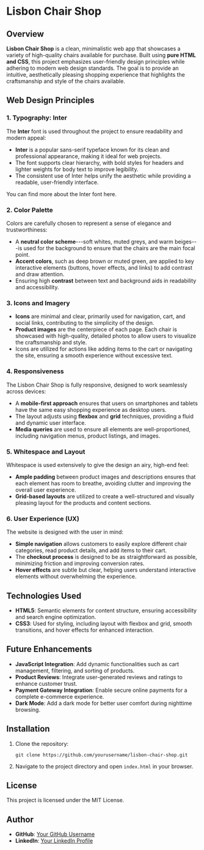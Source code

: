 # Lisbon Chair Shop

## Overview

**Lisbon Chair Shop** is a clean, minimalistic web app that showcases a variety of high-quality chairs available for purchase. Built using **pure HTML and CSS**, this project emphasizes user-friendly design principles while adhering to modern web design standards. The goal is to provide an intuitive, aesthetically pleasing shopping experience that highlights the craftsmanship and style of the chairs available.

## Web Design Principles

### 1\. **Typography: Inter**

The **Inter** font is used throughout the project to ensure readability and modern appeal:

- **Inter** is a popular sans-serif typeface known for its clean and professional appearance, making it ideal for web projects.
- The font supports clear hierarchy, with bold styles for headers and lighter weights for body text to improve legibility.
- The consistent use of Inter helps unify the aesthetic while providing a readable, user-friendly interface.

You can find more about the Inter font here.

### 2\. **Color Palette**

Colors are carefully chosen to represent a sense of elegance and trustworthiness:

- A **neutral color scheme**---soft whites, muted greys, and warm beiges---is used for the background to ensure that the chairs are the main focal point.
- **Accent colors**, such as deep brown or muted green, are applied to key interactive elements (buttons, hover effects, and links) to add contrast and draw attention.
- Ensuring high **contrast** between text and background aids in readability and accessibility.

### 3\. **Icons and Imagery**

- **Icons** are minimal and clear, primarily used for navigation, cart, and social links, contributing to the simplicity of the design.
- **Product images** are the centerpiece of each page. Each chair is showcased with high-quality, detailed photos to allow users to visualize the craftsmanship and style.
- Icons are utilized for actions like adding items to the cart or navigating the site, ensuring a smooth experience without excessive text.

### 4\. **Responsiveness**

The Lisbon Chair Shop is fully responsive, designed to work seamlessly across devices:

- A **mobile-first approach** ensures that users on smartphones and tablets have the same easy shopping experience as desktop users.
- The layout adjusts using **flexbox** and **grid** techniques, providing a fluid and dynamic user interface.
- **Media queries** are used to ensure all elements are well-proportioned, including navigation menus, product listings, and images.

### 5\. **Whitespace and Layout**

Whitespace is used extensively to give the design an airy, high-end feel:

- **Ample padding** between product images and descriptions ensures that each element has room to breathe, avoiding clutter and improving the overall user experience.
- **Grid-based layouts** are utilized to create a well-structured and visually pleasing layout for the products and content sections.

### 6\. **User Experience (UX)**

The website is designed with the user in mind:

- **Simple navigation** allows customers to easily explore different chair categories, read product details, and add items to their cart.
- The **checkout process** is designed to be as straightforward as possible, minimizing friction and improving conversion rates.
- **Hover effects** are subtle but clear, helping users understand interactive elements without overwhelming the experience.

## Technologies Used

- **HTML5**: Semantic elements for content structure, ensuring accessibility and search engine optimization.
- **CSS3**: Used for styling, including layout with flexbox and grid, smooth transitions, and hover effects for enhanced interaction.

## Future Enhancements

- **JavaScript Integration**: Add dynamic functionalities such as cart management, filtering, and sorting of products.
- **Product Reviews**: Integrate user-generated reviews and ratings to enhance customer trust.
- **Payment Gateway Integration**: Enable secure online payments for a complete e-commerce experience.
- **Dark Mode**: Add a dark mode for better user comfort during nighttime browsing.

## Installation

1.  Clone the repository:

    `git clone https://github.com/yourusername/lisbon-chair-shop.git`

2.  Navigate to the project directory and open `index.html` in your browser.

## License

This project is licensed under the MIT License.

## Author

- **GitHub**: [Your GitHub Username](https://github.com/Anonav0)
- **LinkedIn**: [Your LinkedIn Profile](https://linkedin.com/in/swarnavo-khanra)

